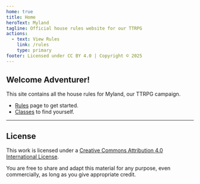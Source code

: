 ```yaml
---
home: true
title: Home
heroText: Myland
tagline: Official house rules website for our TTRPG
actions:
  - text: View Rules
    link: /rules
    type: primary
footer: Licensed under CC BY 4.0 | Copyright © 2025
---
```


## Welcome Adventurer!

This site contains all the house rules for Myland, our TTRPG campaign. 
- [Rules](/rules) page to get started.
- [Classes](/classes) to find yourself.

---

## License

This work is licensed under a [Creative Commons Attribution 4.0 International License](https://creativecommons.org/licenses/by/4.0/).

You are free to share and adapt this material for any purpose, even commercially, as long as you give appropriate credit.